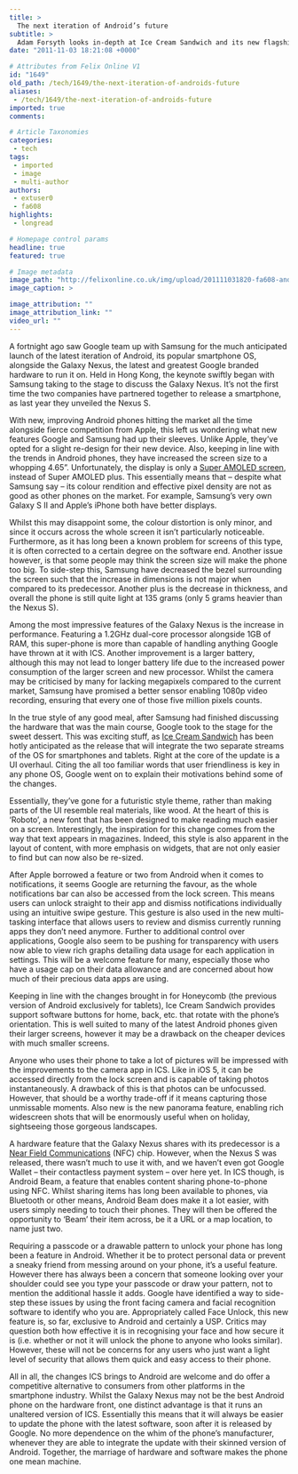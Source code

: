 ```yaml
---
title: >
  The next iteration of Android’s future
subtitle: >
  Adam Forsyth looks in-depth at Ice Cream Sandwich and its new flagship device
date: "2011-11-03 18:21:08 +0000"

# Attributes from Felix Online V1
id: "1649"
old_path: /tech/1649/the-next-iteration-of-androids-future
aliases:
 - /tech/1649/the-next-iteration-of-androids-future
imported: true
comments:

# Article Taxonomies
categories:
 - tech
tags:
 - imported
 - image
 - multi-author
authors:
 - extuser0
 - fa608
highlights:
 - longread

# Homepage control params
headline: true
featured: true

# Image metadata
image_path: "http://felixonline.co.uk/img/upload/201111031820-fa608-android-beam-video-sharing.jpg"
image_caption: >

image_attribution: ""
image_attribution_link: ""
video_url: ""
---
```


A fortnight ago saw Google team up with Samsung for the much anticipated launch of the latest iteration of Android, its popular smartphone OS, alongside the Galaxy Nexus, the latest and greatest Google branded hardware to run it on. Held in Hong Kong, the keynote swiftly began with Samsung taking to the stage to discuss the Galaxy Nexus. It’s not the first time the two companies have partnered together to release a smartphone, as last year they unveiled the Nexus S.

With new, improving Android phones hitting the market all the time alongside fierce competition from Apple, this left us wondering what new features Google and Samsung had up their sleeves. Unlike Apple, they’ve opted for a slight re-design for their new device. Also, keeping in line with the trends in Android phones, they have increased the screen size to a whopping 4.65”. Unfortunately, the display is only a [Super AMOLED screen](http://en.wikipedia.org/wiki/Super_AMOLED), instead of Super AMOLED plus. This essentially means that – despite what Samsung say – its colour rendition and effective pixel density are not as good as other phones on the market. For example, Samsung’s very own Galaxy S II and Apple’s iPhone both have better displays.

Whilst this may disappoint some, the colour distortion is only minor, and since it occurs across the whole screen it isn’t particularly noticeable. Furthermore, as it has long been a known problem for screens of this type, it is often corrected to a certain degree on the software end. Another issue however, is that some people may think the screen size will make the phone too big. To side-step this, Samsung have decreased the bezel surrounding the screen such that the increase in dimensions is not major when compared to its predecessor. Another plus is the decrease in thickness, and overall the phone is still quite light at 135 grams (only 5 grams heavier than the Nexus S).

Among the most impressive features of the Galaxy Nexus is the increase in performance. Featuring a 1.2GHz dual-core processor alongside 1GB of RAM, this super-phone is more than capable of handling anything Google have thrown at it with ICS. Another improvement is a larger battery, although this may not lead to longer battery life due to the increased power consumption of the larger screen and new processor. Whilst the camera may be criticised by many for lacking megapixels compared to the current market, Samsung have promised a better sensor enabling 1080p video recording, ensuring that every one of those five million pixels counts.

In the true style of any good meal, after Samsung had finished discussing the hardware that was the main course, Google took to the stage for the sweet dessert. This was exciting stuff, as [Ice Cream Sandwich](http://en.wikipedia.org/wiki/Android_version_history#4.x_Ice_Cream_Sandwich) has been hotly anticipated as the release that will integrate the two separate streams of the OS for smartphones and tablets. Right at the core of the update is a UI overhaul. Citing the all too familiar words that user friendliness is key in any phone OS, Google went on to explain their motivations behind some of the changes.

Essentially, they’ve gone for a futuristic style theme, rather than making parts of the UI resemble real materials, like wood. At the heart of this is ‘Roboto’, a new font that has been designed to make reading much easier on a screen. Interestingly, the inspiration for this change comes from the way that text appears in magazines. Indeed, this style is also apparent in the layout of content, with more emphasis on widgets, that are not only easier to find but can now also be re-sized.

After Apple borrowed a feature or two from Android when it comes to notifications, it seems Google are returning the favour, as the whole notifications bar can also be accessed from the lock screen. This means users can unlock straight to their app and dismiss notifications individually using an intuitive swipe gesture. This gesture is also used in the new multi-tasking interface that allows users to review and dismiss currently running apps they don’t need anymore. Further to additional control over applications, Google also seem to be pushing for transparency with users now able to view rich graphs detailing data usage for each application in settings. This will be a welcome feature for many, especially those who have a usage cap on their data allowance and are concerned about how much of their precious data apps are using.

Keeping in line with the changes brought in for Honeycomb (the previous version of Android exclusively for tablets), Ice Cream Sandwich provides support software buttons for home, back, etc. that rotate with the phone’s orientation. This is well suited to many of the latest Android phones given their larger screens, however it may be a drawback on the cheaper devices with much smaller screens.

Anyone who uses their phone to take a lot of pictures will be impressed with the improvements to the camera app in ICS. Like in iOS 5, it can be accessed directly from the lock screen and is capable of taking photos instantaneously. A drawback of this is that photos can be unfocussed. However, that should be a worthy trade-off if it means capturing those unmissable moments. Also new is the new panorama feature, enabling rich widescreen shots that will be enormously useful when on holiday, sightseeing those gorgeous landscapes.

A hardware feature that the Galaxy Nexus shares with its predecessor is a [Near Field Communications](http://en.wikipedia.org/wiki/Near_field_communication) (NFC) chip. However, when the Nexus S was released, there wasn’t much to use it with, and we haven’t even got Google Wallet – their contactless payment system – over here yet. In ICS though, is Android Beam, a feature that enables content sharing phone-to-phone using NFC. Whilst sharing items has long been available to phones, via Bluetooth or other means, Android Beam does make it a lot easier, with users simply needing to touch their phones. They will then be offered the opportunity to ‘Beam’ their item across, be it a URL or a map location, to name just two.

Requiring a passcode or a drawable pattern to unlock your phone has long been a feature in Android. Whether it be to protect personal data or prevent a sneaky friend from messing around on your phone, it’s a useful feature. However there has always been a concern that someone looking over your shoulder could see you type your passcode or draw your pattern, not to mention the additional hassle it adds. Google have identified a way to side-step these issues by using the front facing camera and facial recognition software to identify who you are. Appropriately called Face Unlock, this new feature is, so far, exclusive to Android and certainly a USP. Critics may question both how effective it is in recognising your face and how secure it is (i.e. whether or not it will unlock the phone to anyone who looks similar). However, these will not be concerns for any users who just want a light level of security that allows them quick and easy access to their phone.

All in all, the changes ICS brings to Android are welcome and do offer a competitive alternative to consumers from other platforms in the smartphone industry. Whilst the Galaxy Nexus may not be the best Android phone on the hardware front, one distinct advantage is that it runs an unaltered version of ICS. Essentially this means that it will always be easier to update the phone with the latest software, soon after it is released by Google. No more dependence on the whim of the phone’s manufacturer, whenever they are able to integrate the update with their skinned version of Android. Together, the marriage of hardware and software makes the phone one mean machine.
